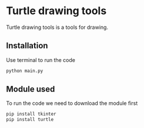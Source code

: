# Turtle drawing tools

Turtle drawing tools is a tools for drawing.

## Installation

Use terminal to run the code

```bash
python main.py
```

## Module used

To run the code we need to download the module first

```bash
pip install tkinter
pip install turtle
```

